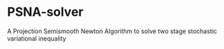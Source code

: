 # PSNA-solver
A Projection Semismooth Newton Algorithm to solve two stage stochastic variational inequality
